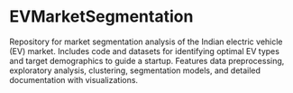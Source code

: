 # EVMarketSegmentation
Repository for market segmentation analysis of the Indian electric vehicle (EV) market. Includes code and datasets for identifying optimal EV types and target demographics to guide a startup. Features data preprocessing, exploratory analysis, clustering, segmentation models, and detailed documentation with visualizations.
